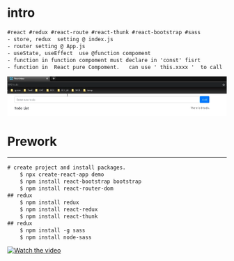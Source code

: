 # intro 
    #react #redux #react-route #react-thunk #react-bootstrap #sass
    - store, redux  setting @ index.js
    - router setting @ App.js
    - useState, useEffect  use @function compoment
    - function in function compoment must declare in 'const' fisrt
    - function in  React pure Compoment.   can use ' this.xxxx '  to call
[![Demo](https://github.com/kingbike/pratice-ReactRedux-ToDoList/raw/master/demo.png)](https://github.com/kingbike/pratice-ReactRedux-ToDoList/raw/master/demo.mp4)

# Prework
---
    # create project and install packages.
        $ npx create-react-app demo
        $ npm install react-bootstrap bootstrap
        $ npm install react-router-dom
    ## redux
        $ npm install redux
        $ npm install react-redux
        $ npm install react-thunk
    ## redux
        $ npm install -g sass
        $ npm install node-sass

[![Watch the video](https://i.imgur.com/vKb2F1B.png)](https://youtu.be/vt5fpE0bzSY)